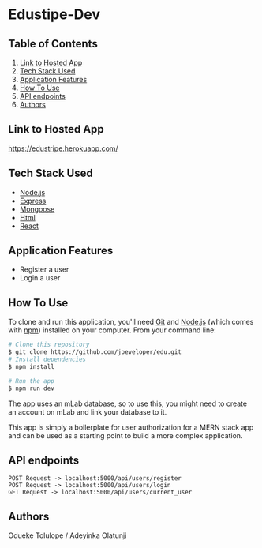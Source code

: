 # Edustipe-Dev

## Table of Contents

1. <a href="#hosted-app">Link to Hosted App</a>
2. <a href="#tech-stack-used">Tech Stack Used</a>
3. <a href="#application-features">Application Features</a>
4. <a href="#how-to-use">How To Use</a>
5. <a href="#api-endpoints">API endpoints</a>
6. <a href="#author">Authors</a>

## Link to Hosted App

https://edustripe.herokuapp.com/

## Tech Stack Used

- [Node.js](https://nodejs.org/)
- [Express](https://expressjs.com/)
- [Mongoose](https://mongoosejs.com/)
- [Html]()
- [React](https://reactjs.org/)

## Application Features

- Register a user
- Login a user

## How To Use

To clone and run this application, you'll need [Git](https://git-scm.com) and [Node.js](https://nodejs.org/en/download/) (which comes with [npm](http://npmjs.com)) installed on your computer. From your command line:

```bash
# Clone this repository
$ git clone https://github.com/joeveloper/edu.git
# Install dependencies
$ npm install

# Run the app
$ npm run dev

```

The app uses an mLab database, so to use this, you might need to create an account on mLab and link your database to it.

This app is simply a boilerplate for user authorization for a MERN stack app and can be used as a starting point to build a more complex application.

## API endpoints

```
POST Request -> localhost:5000/api/users/register
POST Request -> localhost:5000/api/users/login
GET Request -> localhost:5000/api/users/current_user
```

## Authors

Odueke Tolulope /
Adeyinka Olatunji
